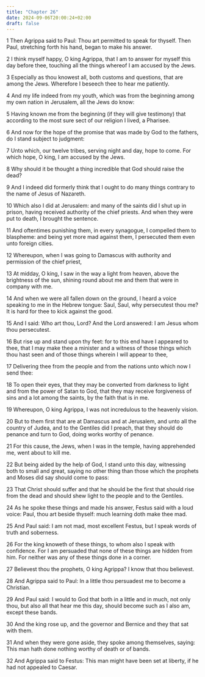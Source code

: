 ```yaml
---
title: "Chapter 26"
date: 2024-09-06T20:00:24+02:00
draft: false
---
```



1 Then Agrippa said to Paul: Thou art permitted to speak for thyself. Then Paul, stretching forth his hand, began to make his answer.

2 I think myself happy, O king Agrippa, that I am to answer for myself this day before thee, touching all the things whereof I am accused by the Jews.

3 Especially as thou knowest all, both customs and questions, that are among the Jews. Wherefore I beseech thee to hear me patiently.

4 And my life indeed from my youth, which was from the beginning among my own nation in Jerusalem, all the Jews do know:

5 Having known me from the beginning (if they will give testimony) that according to the most sure sect of our religion I lived, a Pharisee.

6 And now for the hope of the promise that was made by God to the fathers, do I stand subject to judgment:

7 Unto which, our twelve tribes, serving night and day, hope to come. For which hope, O king, I am accused by the Jews.

8 Why should it be thought a thing incredible that God should raise the dead?

9 And I indeed did formerly think that I ought to do many things contrary to the name of Jesus of Nazareth.

10 Which also I did at Jerusalem: and many of the saints did I shut up in prison, having received authority of the chief priests. And when they were put to death, I brought the sentence.

11 And oftentimes punishing them, in every synagogue, I compelled them to blaspheme: and being yet more mad against them, I persecuted them even unto foreign cities.

12 Whereupon, when I was going to Damascus with authority and permission of the chief priest,

13 At midday, O king, I saw in the way a light from heaven, above the brightness of the sun, shining round about me and them that were in company with me.

14 And when we were all fallen down on the ground, I heard a voice speaking to me in the Hebrew tongue: Saul, Saul, why persecutest thou me? It is hard for thee to kick against the good.

15 And I said: Who art thou, Lord? And the Lord answered: I am Jesus whom thou persecutest.

16 But rise up and stand upon thy feet: for to this end have I appeared to thee, that I may make thee a minister and a witness of those things which thou hast seen and of those things wherein I will appear to thee,

17 Delivering thee from the people and from the nations unto which now I send thee:

18 To open their eyes, that they may be converted from darkness to light and from the power of Satan to God, that they may receive forgiveness of sins and a lot among the saints, by the faith that is in me.

19 Whereupon, O king Agrippa, I was not incredulous to the heavenly vision.

20 But to them first that are at Damascus and at Jerusalem, and unto all the country of Judea, and to the Gentiles did I preach, that they should do penance and turn to God, doing works worthy of penance.

21 For this cause, the Jews, when I was in the temple, having apprehended me, went about to kill me.

22 But being aided by the help of God, I stand unto this day, witnessing both to small and great, saying no other thing than those which the prophets and Moses did say should come to pass:

23 That Christ should suffer and that he should be the first that should rise from the dead and should shew light to the people and to the Gentiles.

24 As he spoke these things and made his answer, Festus said with a loud voice: Paul, thou art beside thyself: much learning doth make thee mad.

25 And Paul said: I am not mad, most excellent Festus, but I speak words of truth and soberness.

26 For the king knoweth of these things, to whom also I speak with confidence. For I am persuaded that none of these things are hidden from him. For neither was any of these things done in a corner.

27 Believest thou the prophets, O king Agrippa? I know that thou believest.

28 And Agrippa said to Paul: In a little thou persuadest me to become a Christian.

29 And Paul said: I would to God that both in a little and in much, not only thou, but also all that hear me this day, should become such as I also am, except these bands.

30 And the king rose up, and the governor and Bernice and they that sat with them.

31 And when they were gone aside, they spoke among themselves, saying: This man hath done nothing worthy of death or of bands.

32 And Agrippa said to Festus: This man might have been set at liberty, if he had not appealed to Caesar.

